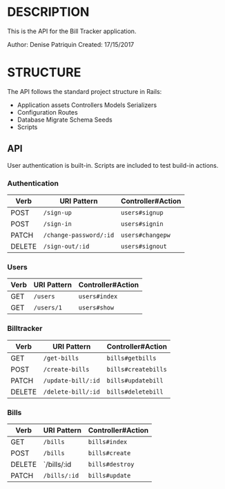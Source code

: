 # DESCRIPTION

This is the API for the Bill Tracker application.

Author: Denise Patriquin
Created: 17/15/2017

# STRUCTURE

The API follows the standard project structure in Rails:

- Application assets
    Controllers
    Models
    Serializers
- Configuration
    Routes
- Database
    Migrate
    Schema
    Seeds
- Scripts

## API

User authentication is built-in.  Scripts are included to test build-in actions.

### Authentication

| Verb   | URI Pattern            | Controller#Action |
|--------|------------------------|-------------------|
| POST   | `/sign-up`             | `users#signup`    |
| POST   | `/sign-in`             | `users#signin`    |
| PATCH  | `/change-password/:id` | `users#changepw`  |
| DELETE | `/sign-out/:id`        | `users#signout`   |

### Users

| Verb | URI Pattern | Controller#Action |
|------|-------------|-------------------|
| GET  | `/users`    | `users#index`     |
| GET  | `/users/1`  | `users#show`      |

### Billtracker

| Verb   | URI Pattern            | Controller#Action      |
|--------|------------------------|------------------------|
| GET    | `/get-bills`           | `bills#getbills`       |
| POST   | `/create-bills`        | `bills#createbills`    |
| PATCH  | `/update-bill/:id`     | `bills#updatebill`     |
| DELETE | `/delete-bill/:id`     | `bills#deletebill`     |

### Bills

| Verb   | URI Pattern     | Controller#Action |
|--------|-----------------|-------------------|
| GET    | `/bills`        | `bills#index`     |
| POST   | `/bills`        | `bills#create`    |
| DELETE | `/bills/:id     | `bills#destroy`   |
| PATCH  | `/bills/:id`    | `bills#update`    |
